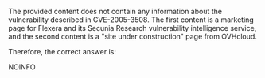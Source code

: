 The provided content does not contain any information about the vulnerability described in CVE-2005-3508. The first content is a marketing page for Flexera and its Secunia Research vulnerability intelligence service, and the second content is a "site under construction" page from OVHcloud.

Therefore, the correct answer is:

NOINFO